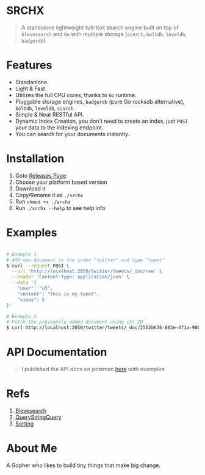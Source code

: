 SRCHX
======
> A standalone lightweight full-text search engine built on top of `blevesearch` and `Go` with multiple storage (`scorch`, `boltdb`, `leveldb`, `badgerdb`)

Features
==========
- Standanlone.
- Light & Fast.
- Utilizes the full CPU cores, thanks to `Go` runtime.
- Pluggable storage engines, `badgerdb` (pure Go rocksdb alternative), `boltdb`, `leveldb`, `scorch`.
- Simple & Neat RESTful API.
- Dynamic Index Creation, you don't need to create an index, just `POST` your data to the indexing endpoint.
- You can search for your documents instantly.

Installation
=============
1. Goto [Releases Page](https://github.com/alash3al/srchx/releases)
2. Choose your platform based version
3. Download it
4. Copy/Rename it as `./srchx`
5. Run `chmod +x ./srchx`
6. Run `./srchx --help` to see help info

Examples
=========
```bash

# Example 1
# Add new document to the index "twitter" and type "tweet"
$ curl --request POST \
  --url 'http://localhost:2050/twitter/tweets/_doc/new' \
  --header 'Content-Type: application/json' \
  --data '{
	"user": "u5",
	"content": "this is my tweet",
	"views": 5
}'

# Example 2
# Fetch the previously added document using its ID
$ curl http://localhost:2050/twitter/tweets/_doc/2552b636-002e-4f1a-98b1-bdb06c2464ac


```

API Documentation
=================
> I published the API docs on postman [here](https://documenter.getpostman.com/view/2408647/RzZFDwf4) with examples.

Refs
=====
1. [Blevesearch](http://blevesearch.com/)
2. [QueryStringQuery](http://blevesearch.com/docs/Query-String-Query/)
3. [Sorting](http://blevesearch.com/docs/Sorting/)

About Me
=========
A Gopher who likes to build tiny things that make big change.